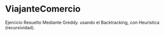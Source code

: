 # ViajanteComercio
Ejercicio Resuelto Mediante Greddy. usando el Backtracking, con Heuristica (recursividad).
